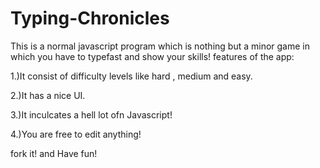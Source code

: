 # Typing-Chronicles
This is a normal javascript program which is nothing but a minor game in which you have to typefast and show your skills!
features of the app:

1.)It consist of difficulty levels like hard , medium and easy.

2.)It has a nice UI.

3.)It inculcates  a hell lot ofn Javascript!

4.)You are free to edit anything!

fork it!   and Have fun!

